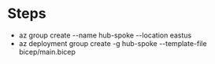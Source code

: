 # Steps

- az group create --name hub-spoke --location eastus
- az deployment group create -g hub-spoke --template-file bicep/main.bicep 

